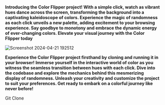 **Introducing the Color Flipper project! With a simple click, watch as vibrant hues dance across the screen, transforming the background into a captivating kaleidoscope of colors. Experience the magic of randomness as each click unveils a new palette, adding excitement to your browsing experience. Say goodbye to monotony and embrace the dynamic energy of ever-changing colors. Elevate your visual journey with the Color Flipper today**


![Screenshot 2024-04-21 192512](https://github.com/PoojaGadara/Color-Flipper/assets/100752133/6321a0c2-cf9f-4d6b-b697-61995f9c65df)

**Experience the Color Flipper project firsthand by cloning and running it in your browser! Immerse yourself in the interactive world of color as you witness the seamless transition between hues with each click. Dive into the codebase and explore the mechanics behind this mesmerizing display of randomness. Unleash your creativity and customize the project to suit your preferences. Get ready to embark on a colorful journey like never before!**

Git Clone 
